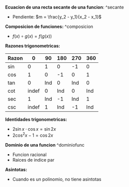 
**Ecuacion de una recta secante de una funcion**: ^secante

- Pendiente: $m = \frac{y_2 - y_1}{x_2 - x_1}$ 

**Composicion de funciones:** ^composicion

- $f(x) \circ g(x) = f(g(x))$  

**Razones trigonometricas:**

| Razon | 0 | 90 | 180 | 270 | 360 |
| ---- | ---- | ---- | ---- | ---- | ---- |
| $\sin$ | 0 | 1 | 0 | -1 | 0 |
| $\cos$ | 1 | 0 | -1 | 0 | 1 |
| $\tan$ | 0 | Ind | 0 | Ind | 0 |
| $\cot$ | indef | 0 | Ind | 0 | Ind |
| $\sec$ | 1 | Ind | -1 | Ind | 1 |
| $\csc$ | indef | 1 | Ind | -1 | Ind |

**Identidades trigonometricas:**

- $2\sin x \cdot \cos x = \sin 2x$ 
- $2\cos ^2x-1 = \cos2x$  


**Dominio de una funcion** ^dominiofunc
- Funcion racional
- Raices de indice par

**Asintotas:**
- Cuando es un polinomio, no tiene asintotas